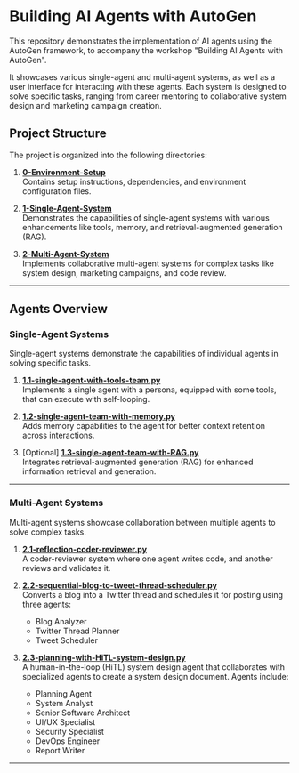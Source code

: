 # Building AI Agents with AutoGen

This repository demonstrates the implementation of AI agents using the AutoGen framework, to accompany the workshop "Building AI Agents with AutoGen".

It showcases various single-agent and multi-agent systems, as well as a user interface for interacting with these agents. Each system is designed to solve specific tasks, ranging from career mentoring to collaborative system design and marketing campaign creation.

## Project Structure

The project is organized into the following directories:

1. **[0-Environment-Setup](0-Environment-Setup/)**  
   Contains setup instructions, dependencies, and environment configuration files.

2. **[1-Single-Agent-System](1-Single-Agent-System/)**  
   Demonstrates the capabilities of single-agent systems with various enhancements like tools, memory, and retrieval-augmented generation (RAG).

3. **[2-Multi-Agent-System](2-Multi-Agent-System/)**  
   Implements collaborative multi-agent systems for complex tasks like system design, marketing campaigns, and code review.

---

## Agents Overview

### Single-Agent Systems
Single-agent systems demonstrate the capabilities of individual agents in solving specific tasks.

1. **[1.1-single-agent-with-tools-team.py](1-Single-Agent-System/1.1-single-agent-with-tools-team.py)**  
   Implements a single agent with a persona, equipped with some tools, that can execute with self-looping.

4. **[1.2-single-agent-team-with-memory.py](1-Single-Agent-System/1.2-single-agent-team-with-memory.py)**  
   Adds memory capabilities to the agent for better context retention across interactions.

5. [Optional] **[1.3-single-agent-team-with-RAG.py](1-Single-Agent-System/1.3-single-agent-team-with-RAG.py)**  
   Integrates retrieval-augmented generation (RAG) for enhanced information retrieval and generation.

---

### Multi-Agent Systems
Multi-agent systems showcase collaboration between multiple agents to solve complex tasks.

1. **[2.1-reflection-coder-reviewer.py](2-Multi-Agent-System/2.1-reflection-coder-reviewer.py)**  
   A coder-reviewer system where one agent writes code, and another reviews and validates it.

2. **[2.2-sequential-blog-to-tweet-thread-scheduler.py](2-Multi-Agent-System/2.2-sequential-blog-to-tweet-thread-scheduler.py)**  
   Converts a blog into a Twitter thread and schedules it for posting using three agents:
   - Blog Analyzer
   - Twitter Thread Planner
   - Tweet Scheduler

3. **[2.3-planning-with-HiTL-system-design.py](2-Multi-Agent-System/2.3-planning-with-HiTL-system-design.py)**  
   A human-in-the-loop (HiTL) system design agent that collaborates with specialized agents to create a system design document. Agents include:
   - Planning Agent
   - System Analyst
   - Senior Software Architect
   - UI/UX Specialist
   - Security Specialist
   - DevOps Engineer
   - Report Writer

---